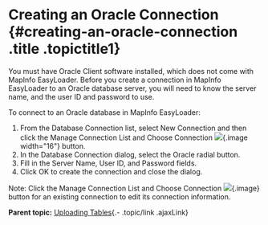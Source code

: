 Creating an Oracle Connection {#creating-an-oracle-connection .title .topictitle1}
=============================

<div class="body taskbody">

<div class="section context">

You must have Oracle Client software installed, which does not come with MapInfo EasyLoader. Before you create a connection in MapInfo EasyLoader to an Oracle database server, you will need to know the server name, and the user ID and password to use.

</div>

To connect to an Oracle database in MapInfo EasyLoader:

1.  <span class="ph cmd">From the <span class="ph uicontrol">Database Connection</span> list, select <span class="ph uicontrol">New Connection</span> and then click the <span class="ph uicontrol">Manage Connection List and Choose Connection</span> ![](images/icon_openDbms_sm.png){.image width="16"} button.</span>
2.  <span class="ph cmd">In the <span class="keyword wintitle">Database Connection</span> dialog, select the <span class="ph uicontrol">Oracle</span> radial button.</span>
3.  <span class="ph cmd">Fill in the <span class="ph uicontrol">Server Name</span>, <span class="ph uicontrol">User ID</span>, and <span class="ph uicontrol">Password</span> fields.</span>
4.  <span class="ph cmd">Click <span class="ph uicontrol">OK</span> to create the connection and close the dialog.</span>

<div class="section result">

<div class="note note">

<span class="notetitle">Note:</span> Click the <span class="ph uicontrol">Manage Connection List and Choose Connection</span> ![](images/icon_openDbms_sm.png){.image} button for an existing connection to edit its connection information.

</div>

</div>

</div>

<div class="related-links" functx="http://www.functx.com">

<div class="related-links-title">

</div>

<div class="familylinks">

<div class="parentlink">

**Parent topic:** [Uploading Tables](guide/uploading/../../guide/uploading/uploadingtables.html){.- .topic/link .ajaxLink}

</div>

</div>

</div>
